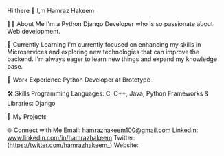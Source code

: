 Hi there 👋 I,m Hamraz Hakeem 

👨‍💻 About Me
I'm a Python Django Developer who is so passionate about Web development.

🌱 Currently Learning
I'm currently focused on enhancing my skills in Microservices and exploring new technologies that can improve the backend. I'm always eager to learn new things and expand my knowledge base.

💼 Work Experience
Python Developer at Brototype

🛠️ Skills
Programming Languages: C, C++, Java, Python
Frameworks & Libraries: Django

🚀 My Projects

🌐 Connect with Me
Email: hamrazhakeem100@gmail.com
LinkedIn: www.linkedin.com/in/hamrazhakeem
Twitter: (https://twitter.com/hamrazhakeem_)
Website: 



